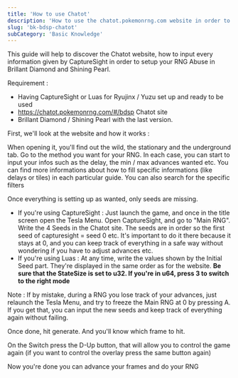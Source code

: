 ```yaml
---
title: 'How to use Chatot'
description: 'How to use the chatot.pokemonrng.com website in order to RNG in bdsp'
slug: 'bk-bdsp-chatot'
subCategory: 'Basic Knowledge'
---
```


This guide will help to discover the Chatot website, how to input every information given by CaptureSight in order to setup your RNG Abuse in Brillant Diamond and Shining Pearl.

Requirement :
- Having CaptureSight or Luas for Ryujinx / Yuzu set up and ready to be used
- https://chatot.pokemonrng.com/#/bdsp Chatot site 
- Brillant Diamond / Shining Pearl with the last version.

First, we'll look at the website and how it works :

When opening it, you'll find out the wild, the stationary and the underground tab. Go to the method you want for your RNG. In each case, you can start to input your infos such as the delay, the min / max advances wanted etc. You can find more informations about how to fill specific informations (like delays or tiles) in each particular guide. You can also search for the specific filters

Once everything is setting up as wanted, only seeds are missing.

- If you're using CaptureSight : Just launch the game, and once in the title screen open the Tesla Menu. Open CaptureSight, and go to "Main RNG". Write the 4 Seeds in the Chatot site. The seeds are in order so the first seed of capturesight = seed 0 etc. It's important to do it there because it stays at 0, and you can keep track of everything in a safe way without wondering if you have to adjust advances etc. 
- If you're using Luas : At any time, write the values shown by the Initial Seed part. They're displayed in the same order as for the website. **Be sure that the StateSize is set to u32. If you're in u64, press 3 to switch to the right mode**

Note : If by mistake, during a RNG you lose track of your advances, just relaunch the Tesla Menu, and try to freeze the Main RNG at 0 by pressing A. If you get that, you can input the new seeds and keep track of everything again without failing. 

Once done, hit generate. And you'll know which frame to hit.

On the Switch press the D-Up button, that will allow you to control the game again (if you want to control the overlay press the same button again)

Now you're done you can advance your frames and do your RNG
